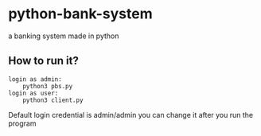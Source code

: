 # python-bank-system
a banking system made in python 
## How to run it?
```
login as admin:
    python3 pbs.py
login as user:
    python3 client.py
```
Default login credential is admin/admin you can change it after you run the program
